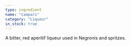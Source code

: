 ```yaml
---
type: ingredient
name: "Campari"
category: "Liqueur"
in_stock: true
---
```


A bitter, red aperitif liqueur used in Negronis and spritzes.
